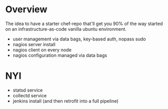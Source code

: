 Overview
========

The idea to have a starter chef-repo that'll get you 90% of the way started on an infrastructure-as-code vanilla ubuntu environment.

* user management via data bags, key-based auth, nopass sudo
* nagios server install
* nagios client on every node
* nagios configuration managed via data bags

NYI
===
* statsd service
* collectd service 
* jenkins install (and then retrofit into a full pipeline)

